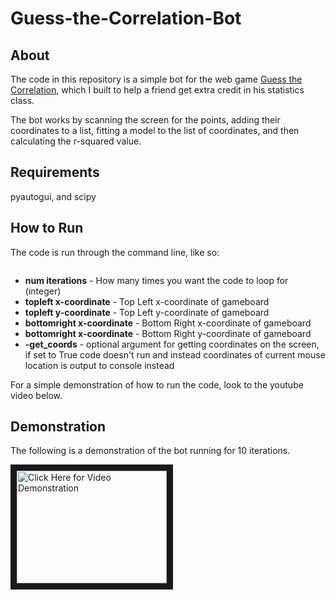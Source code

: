 # Guess-the-Correlation-Bot

## About

The code in this repository is a simple bot for the web game [Guess the Correlation](http://guessthecorrelation.com/), which I built to help a friend get extra credit in his statistics class.

The bot works by scanning the screen for the points, adding their coordinates to a list, fitting a model to the list of coordinates, and then calculating the r-squared value.

## Requirements

pyautogui, and scipy

## How to Run

The code is run through the command line, like so:

```python GuessCorrelationBot.py <num iterations> <topleft x-coordinate> <topleft y-coordinate> <bottomright x-coordinate>     <bottomright y-coordinate> -get_coords <True|False>
```

  * __num iterations__ - How many times you want the code to loop for (integer)
  * __topleft x-coordinate__ - Top Left x-coordinate of gameboard
  * __topleft y-coordinate__ - Top Left y-coordinate of gameboard
  * __bottomright x-coordinate__ - Bottom Right x-coordinate of gameboard
  * __bottomright x-coordinate__ - Bottom Right y-coordinate of gameboard
  * __-get_coords__ - optional argument for getting coordinates on the screen, if set to True code doesn't run and instead coordinates of current mouse location is output to console instead
  
For a simple demonstration of how to run the code, look to the youtube video below.
  

## Demonstration

The following is a demonstration of the bot running for 10 iterations.

<a href="http://www.youtube.com/watch?feature=player_embedded&v=mTJd5CriBSk
" target="_blank"><img src="http://img.youtube.com/vi/mTJd5CriBSk/0.jpg" 
alt="Click Here for Video Demonstration" width="240" height="180" border="10" /></a>

